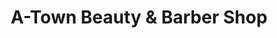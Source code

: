 ---
title: "A-Town Beauty & Barber Shop"
url: /atlanta/a-town-beauty-and-barber-shop/
shop: hairdresser
---